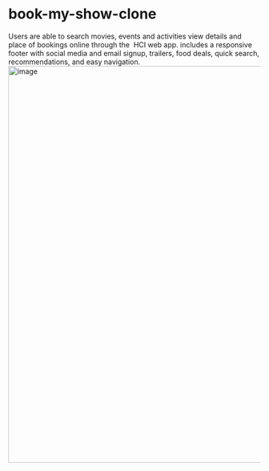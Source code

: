 # book-my-show-clone
Users are able to search movies, events and activities view details and place of bookings online through the  HCI web app. includes a responsive footer with social media and email signup, trailers, food deals, quick search, recommendations, and easy navigation.
<img width="549" height="791" alt="image" src="https://github.com/user-attachments/assets/9a9154ce-ee4d-4928-ad95-f99e789a36ba" />
